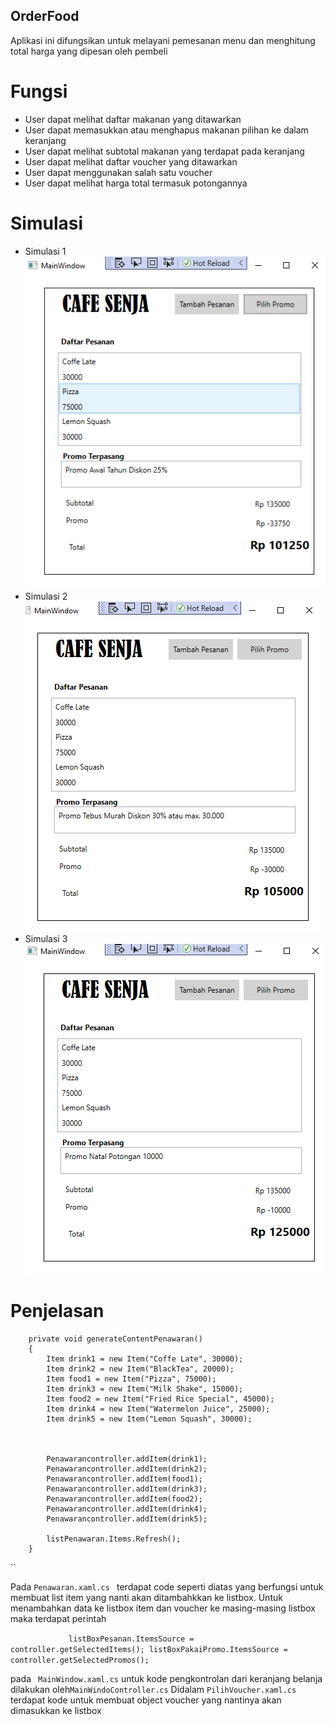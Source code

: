 ﻿## OrderFood
Aplikasi ini difungsikan untuk melayani pemesanan menu dan menghitung total harga yang dipesan oleh pembeli 

# Fungsi
- User dapat melihat daftar makanan yang ditawarkan
- User dapat memasukkan atau menghapus makanan pilihan ke dalam keranjang
- User dapat melihat subtotal makanan yang terdapat pada keranjang
- User dapat melihat daftar voucher yang ditawarkan
- User dapat menggunakan salah satu voucher
- User dapat melihat harga total termasuk potongannya
# Simulasi
- Simulasi 1
![Simulasi1](Simulasi1.png)
- Simulasi 2
![Simulasi2](Simulasi2.png)
- Simulasi 3
![Simulasi3](Simulasi3.png)

# Penjelasan 
        private void generateContentPenawaran()
        {
            Item drink1 = new Item("Coffe Late", 30000);
            Item drink2 = new Item("BlackTea", 20000);
            Item food1 = new Item("Pizza", 75000);
            Item drink3 = new Item("Milk Shake", 15000);
            Item food2 = new Item("Fried Rice Special", 45000);
            Item drink4 = new Item("Watermelon Juice", 25000);
            Item drink5 = new Item("Lemon Squash", 30000);
            
            

            Penawarancontroller.addItem(drink1);
            Penawarancontroller.addItem(drink2);
            Penawarancontroller.addItem(food1);
            Penawarancontroller.addItem(drink3);
            Penawarancontroller.addItem(food2);
            Penawarancontroller.addItem(drink4);
            Penawarancontroller.addItem(drink5);

            listPenawaran.Items.Refresh();
        }

``

 Pada ``Penawaran.xaml.cs `` terdapat code seperti diatas yang berfungsi untuk membuat list item yang nanti akan ditambahkkan ke listbox.
Untuk menambahkan data ke listbox item dan voucher ke masing-masing listbox maka terdapat perintah  

``             listBoxPesanan.ItemsSource = controller.getSelectedItems();
            listBoxPakaiPromo.ItemsSource = controller.getSelectedPromos();``
   
pada `` MainWindow.xaml.cs``
untuk kode pengkontrolan dari keranjang belanja dilakukan oleh``MainWindoController.cs``
Didalam ``PilihVoucher.xaml.cs`` terdapat kode untuk membuat object voucher yang nantinya akan dimasukkan ke listbox
